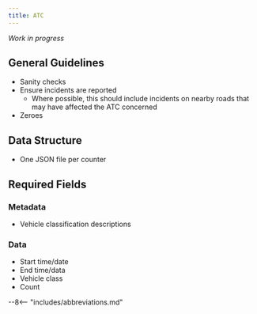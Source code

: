 ```yaml
---
title: ATC
---
```


_Work in progress_

## General Guidelines
- Sanity checks
- Ensure incidents are reported
  - Where possible, this should include incidents on nearby roads that may have affected the ATC concerned
- Zeroes

## Data Structure
- One JSON file per counter

## Required Fields

### Metadata
- Vehicle classification descriptions

### Data
- Start time/date
- End time/data
- Vehicle class
- Count


--8<-- "includes/abbreviations.md"
